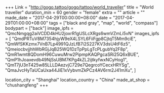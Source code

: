 +++
Link = "http://gogo.tattoo/gogo/tattoo/world_traveller"
title = "World traveller"
duration_min = 60
gender = "female"
extra = ""
article = ""
made_date = "2017-04-29T00:00:00+08:00"
date = "2017-04-29T01:00:00+08:00"
tags = ["black and gray", "map", "world", "compass"]
bodypart = ["back"]
image_ipfs = "QmcNmgqg2aiVCDD4kHU2joxrR1gUSLcXRgs6wmVZmLi5vN"
images_ipfs = [
  "QmdPRTuV8M7354hjyW9eX4LSYL6FiiFgp8CjtqT5Mm9ciE",
  "QmWfSKKzmx7VnB7Lp4991QJzLfB7i2S227KV3dsU4tF6z5",
  "QmeiocbvjjhhWbRGjJqB25WQ1DzTpPpLgTcPLgubYq2F8p",
  "QmR1wmt8QDomH96CuwuMrw2PipmpKAQPgcaSRi25Q6xBUE",
  "QmP1hJoaxevdb49NjSsUBM7KPg4kZL2ijtkyfwxNCyHog1",
  "QmT7jU3nT425w85LLLDAezvjC729e7QegrcoYCecxHRYSg",
  "QmaJvcHyTaUCaUxa44JiE1xVybvmZkPCz4AV6rm2J41mXu",
]


location_city = "Shanghai"
location_country = "China"
made_at_shop = "chushangfeng"
+++

